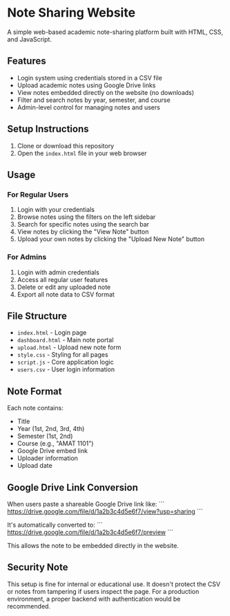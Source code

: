# Note Sharing Website

A simple web-based academic note-sharing platform built with HTML, CSS, and JavaScript.

## Features

- Login system using credentials stored in a CSV file
- Upload academic notes using Google Drive links
- View notes embedded directly on the website (no downloads)
- Filter and search notes by year, semester, and course
- Admin-level control for managing notes and users

## Setup Instructions

1. Clone or download this repository
2. Open the `index.html` file in your web browser


## Usage

### For Regular Users

1. Login with your credentials
2. Browse notes using the filters on the left sidebar
3. Search for specific notes using the search bar
4. View notes by clicking the "View Note" button
5. Upload your own notes by clicking the "Upload New Note" button

### For Admins

1. Login with admin credentials
2. Access all regular user features
3. Delete or edit any uploaded note
4. Export all note data to CSV format

## File Structure

- `index.html` - Login page
- `dashboard.html` - Main note portal
- `upload.html` - Upload new note form
- `style.css` - Styling for all pages
- `script.js` - Core application logic
- `users.csv` - User login information

## Note Format

Each note contains:
- Title
- Year (1st, 2nd, 3rd, 4th)
- Semester (1st, 2nd)
- Course (e.g., "AMAT 1101")
- Google Drive embed link
- Uploader information
- Upload date

## Google Drive Link Conversion

When users paste a shareable Google Drive link like:
\`\`\`
https://drive.google.com/file/d/1a2b3c4d5e6f7/view?usp=sharing
\`\`\`

It's automatically converted to:
\`\`\`
https://drive.google.com/file/d/1a2b3c4d5e6f7/preview
\`\`\`

This allows the note to be embedded directly in the website.

## Security Note

This setup is fine for internal or educational use. It doesn't protect the CSV or notes from tampering if users inspect the page. For a production environment, a proper backend with authentication would be recommended.

